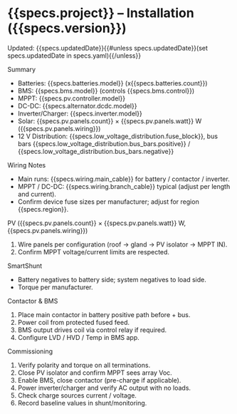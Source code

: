 # {{specs.project}} – Installation ({{specs.version}})

Updated: {{specs.updatedDate}}{{#unless specs.updatedDate}}(set specs.updatedDate in specs.yaml){{/unless}}

Summary
- Batteries: {{specs.batteries.model}} (x{{specs.batteries.count}})
- BMS: {{specs.bms.model}} (controls {{specs.bms.control}})
- MPPT: {{specs.pv.controller.model}}
- DC-DC: {{specs.alternator.dcdc.model}}
- Inverter/Charger: {{specs.inverter.model}}
- Solar: {{specs.pv.panels.count}} × {{specs.pv.panels.watt}} W ({{specs.pv.panels.wiring}})
- 12 V Distribution: {{specs.low_voltage_distribution.fuse_block}}, bus bars {{specs.low_voltage_distribution.bus_bars.positive}} / {{specs.low_voltage_distribution.bus_bars.negative}}

Wiring Notes
- Main runs: {{specs.wiring.main_cable}} for battery / contactor / inverter.
- MPPT / DC-DC: {{specs.wiring.branch_cable}} typical (adjust per length and current).
- Confirm device fuse sizes per manufacturer; adjust for region {{specs.region}}.

PV ({{specs.pv.panels.count}} × {{specs.pv.panels.watt}} W, {{specs.pv.panels.wiring}})
1. Wire panels per configuration (roof → gland → PV isolator → MPPT IN).
2. Confirm MPPT voltage/current limits are respected.

SmartShunt
- Battery negatives to battery side; system negatives to load side.
- Torque per manufacturer.

Contactor & BMS
1. Place main contactor in battery positive path before + bus.
2. Power coil from protected fused feed.
3. BMS output drives coil via control relay if required.
4. Configure LVD / HVD / Temp in BMS app.

Commissioning
1. Verify polarity and torque on all terminations.
2. Close PV isolator and confirm MPPT sees array Voc.
3. Enable BMS, close contactor (pre-charge if applicable).
4. Power inverter/charger and verify AC output with no loads.
5. Check charge sources current / voltage.
6. Record baseline values in shunt/monitoring.

